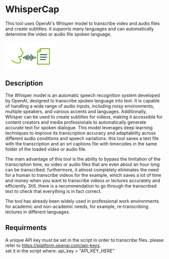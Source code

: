 

# WhisperCap
This tool uses OpenAI's Whisper model to transcribe video and audio files and create subtitles. it supports many languages and can automatically determine the video or audio file spoken language.

<p align="left">
  <img src="/speech2text.png" alt="Alt text for image1" width="155"/>
</p>

## Description
The Whisper model is an automatic speech recognition system developed by OpenAI, designed to transcribe spoken language into text. It is capable of handling a wide range of audio inputs, including noisy environments, multiple speakers, and various accents and languages. Additionally, Whisper can be used to create subtitles for videos, making it accessible for content creators and media professionals to automatically generate accurate text for spoken dialogue. This model leverages deep learning techniques to improve its transcription accuracy and adaptability across different audio conditions and speech variations. this tool saves a text file with the transcription and an srt captions file with timecodes in the same folder of the loaded video or audio file.   

The main advantage of this tool is the ability to bypass the limitation of the transcription time, so video or audio files that are even about an hour long can be transcribed. furthermore, it almost completely eliminates the need for a human to transcribe videos for the example, which saves a lot of time and money when you want to transcribe videos or lectures accurately and efficiently. Still, there is a recommendation to go through the transcribed text to check that everything is in fact correct.      

The tool has already been widely used in professional work environments for academic and non-academic needs, for example, re-transcribing lectures in different languages.

## Requirments
A unique API key must be set in the script in order to transcribe files. please refer to https://platform.openai.com/api-keys.    
set it in the script where: api_key = "API_KEY_HERE"
